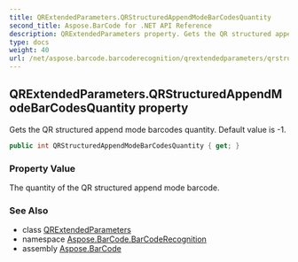 ```yaml
---
title: QRExtendedParameters.QRStructuredAppendModeBarCodesQuantity
second_title: Aspose.BarCode for .NET API Reference
description: QRExtendedParameters property. Gets the QR structured append mode barcodes quantity. Default value is 1
type: docs
weight: 40
url: /net/aspose.barcode.barcoderecognition/qrextendedparameters/qrstructuredappendmodebarcodesquantity/
---
```

## QRExtendedParameters.QRStructuredAppendModeBarCodesQuantity property

Gets the QR structured append mode barcodes quantity. Default value is -1.

```csharp
public int QRStructuredAppendModeBarCodesQuantity { get; }
```

### Property Value

The quantity of the QR structured append mode barcode.

### See Also

* class [QRExtendedParameters](../)
* namespace [Aspose.BarCode.BarCodeRecognition](../../qrextendedparameters/)
* assembly [Aspose.BarCode](../../../)


